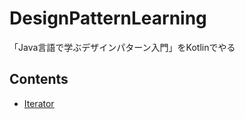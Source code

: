# DesignPatternLearning

「Java言語で学ぶデザインパターン入門」をKotlinでやる

## Contents
- [Iterator](.src/main/kotlin/io/github/t45k/designPatternLearning/iterator)
